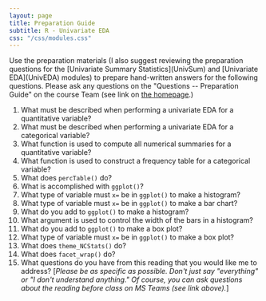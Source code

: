 ```yaml
---
layout: page
title: Preparation Guide
subtitle: R - Univariate EDA
css: "/css/modules.css"
---
```


<div class="alert alert-warning">
Use the preparation materials (I also suggest reviewing the preparation questions for the [Univariate Summary Statistics](UnivSum) and [Univariate EDA](UnivEDA) modules) to prepare hand-written answers for the following questions. Please ask any questions on the "Questions -- Preparation Guide" on the course Team (see link on <a href="../../">the homepage</a>.)
</div>

1. What must be described when performing a univariate EDA for a quantitative variable?
1. What must be described when performing a univariate EDA for a categorical variable?
1. What function is used to compute all numerical summaries for a quantitative variable?
1. What function is used to construct a frequency table for a categorical variable?
1. What does `percTable()` do?
1. What is accomplished with `ggplot()`?
1. What type of variable must `x=` be in `ggplot()` to make a histogram?
1. What type of variable must `x=` be in `ggplot()` to make a bar chart?
1. What do you add to `ggplot()` to make a histogram?
1. What argument is used to control the width of the bars in a histogram?
1. What do you add to `ggplot()` to make a box plot?
1. What type of variable must `x=` be in `ggplot()` to make a box plot?
1. What does `theme_NCStats()` do?
1. What does `facet_wrap()` do?
1. What questions do you have from this reading that you would like me to address? [*Please be as specific as possible. Don't just say "everything" or "I don't understand anything." Of course, you can ask questions about the reading before class on MS Teams (see link above).*]
